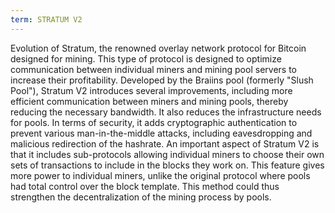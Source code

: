 ```yaml
---
term: STRATUM V2
---
```


Evolution of Stratum, the renowned overlay network protocol for Bitcoin designed for mining. This type of protocol is designed to optimize communication between individual miners and mining pool servers to increase their profitability. Developed by the Braiins pool (formerly "Slush Pool"), Stratum V2 introduces several improvements, including more efficient communication between miners and mining pools, thereby reducing the necessary bandwidth. It also reduces the infrastructure needs for pools. In terms of security, it adds cryptographic authentication to prevent various man-in-the-middle attacks, including eavesdropping and malicious redirection of the hashrate. An important aspect of Stratum V2 is that it includes sub-protocols allowing individual miners to choose their own sets of transactions to include in the blocks they work on. This feature gives more power to individual miners, unlike the original protocol where pools had total control over the block template. This method could thus strengthen the decentralization of the mining process by pools.